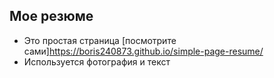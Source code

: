 ## Мое резюме

- Это простая страница [посмотрите сами]https://boris240873.github.io/simple-page-resume/
- Используется фотография и текст

